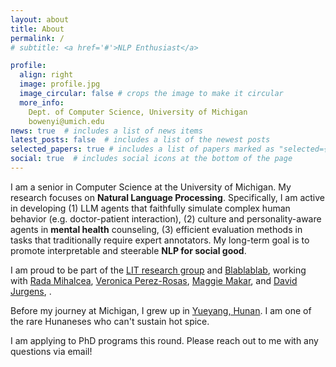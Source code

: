 ```yaml
---
layout: about
title: About
permalink: /
# subtitle: <a href='#'>NLP Enthusiast</a>

profile:
  align: right
  image: profile.jpg
  image_circular: false # crops the image to make it circular
  more_info: 
    Dept. of Computer Science, University of Michigan
    bowenyi@umich.edu
news: true  # includes a list of news items
latest_posts: false  # includes a list of the newest posts
selected_papers: true # includes a list of papers marked as "selected={true}"
social: true  # includes social icons at the bottom of the page
---
```

I am a senior in Computer Science at the University of Michigan. My research focuses on **Natural Language Processing**. Specifically, I am active in developing (1) LLM agents that faithfully simulate complex human behavior (e.g. doctor-patient interaction), (2) culture and personality-aware agents in **mental health** counseling, (3) efficient evaluation methods in tasks that traditionally require expert annotators. My long-term goal is to promote interpretable and steerable **NLP for social good**.      
 
I am proud to be part of the [LIT research group](https://lit.eecs.umich.edu/) and [Blablablab](https://blablablab.si.umich.edu/), working with [Rada Mihalcea](https://en.wikipedia.org/wiki/Rada_Mihalcea), [Veronica Perez-Rosas](https://scholar.google.com/citations?user=yatiIigAAAAJ&hl=en), [Maggie Makar](https://mymakar.github.io/), and [David Jurgens](https://jurgens.people.si.umich.edu/), .

 
Before my journey at Michigan, I grew up in [Yueyang, Hunan](https://en.wikipedia.org/wiki/Yueyang). I am one of the rare Hunaneses who can't sustain hot spice.     

I am applying to PhD programs this round. Please reach out to me with any questions via email!    

<!-- Put your address / P.O. box / other info right below your picture. You can also disable any of these elements by editing `profile` property of the YAML header of your `_pages/about.md`. Edit `_bibliography/papers.bib` and Jekyll will render your [publications page](/al-folio/publications/) automatically.

Link to your social media connections, too. This theme is set up to use [Font Awesome icons](http://fortawesome.github.io/Font-Awesome/) and [Academicons](https://jpswalsh.github.io/academicons/), like the ones below. Add your Facebook, Twitter, LinkedIn, Google Scholar, or just disable all of them. -->